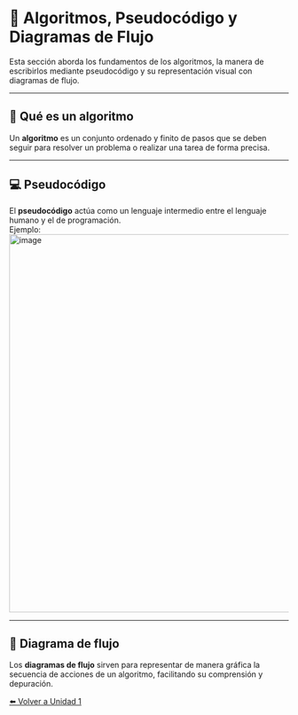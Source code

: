 # 🧮 Algoritmos, Pseudocódigo y Diagramas de Flujo  

Esta sección aborda los fundamentos de los algoritmos, la manera de escribirlos mediante pseudocódigo y su representación visual con diagramas de flujo.

---

## 🔹 Qué es un algoritmo
Un **algoritmo** es un conjunto ordenado y finito de pasos que se deben seguir para resolver un problema o realizar una tarea de forma precisa.

---

## 💻 Pseudocódigo
El **pseudocódigo** actúa como un lenguaje intermedio entre el lenguaje humano y el de programación.  
Ejemplo:
<img width="533" height="682" alt="image" src="https://github.com/user-attachments/assets/7af891db-ebc6-42f0-a821-87faa7b55c9f" />

---

## 🧭 Diagrama de flujo
Los **diagramas de flujo** sirven para representar de manera gráfica la secuencia de acciones de un algoritmo, facilitando su comprensión y depuración.

[⬅️ Volver a Unidad 1](Unidad%201.md)
